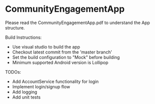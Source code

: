 # CommunityEngagementApp
Please read the CommunityEngagementApp.pdf to understand the App structure.

Build Instructions:
- Use visual studio to build the app
- Checkout latest commit from the 'master branch'
- Set the build configuration to "Mock" before building
- Minimum supported Android version is Lollipop


TODOs:
- Add AccountService functionality for login
- Implement login/signup flow
- Add logging
- Add unit tests
